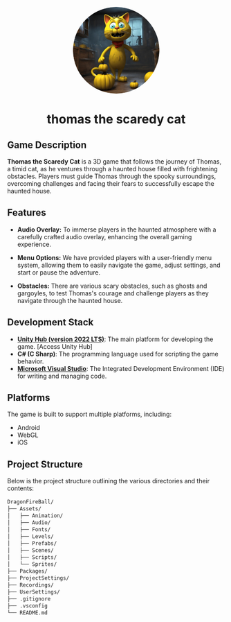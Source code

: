 <p align="center">
  <img src="images/thomas-scaredy-cat-logo.png" alt="DragonFire Ball Logo" width="200" style="border-radius: 50%;"/>
</p>

<h1 align="center">thomas the scaredy cat</h1>


## Game Description

**Thomas the Scaredy Cat** is a 3D game that follows the journey of Thomas, a timid cat, as he ventures through a haunted house filled with frightening obstacles. Players must guide Thomas through the spooky surroundings, overcoming challenges and facing their fears to successfully escape the haunted house.

## Features

- **Audio Overlay:** To immerse players in the haunted atmosphere with a carefully crafted audio overlay, enhancing the overall gaming experience.
  
- **Menu Options:** We have provided players with a user-friendly menu system, allowing them to easily navigate the game, adjust settings, and start or pause the adventure.

- **Obstacles:** There are various scary obstacles, such as ghosts and gargoyles, to test Thomas's courage and challenge players as they navigate through the haunted house.

## Development Stack

- [**Unity Hub (version 2022 LTS)**](https://unity.com/download): The main platform for developing the game. [Access Unity Hub]
- **C# (C Sharp)**: The programming language used for scripting the game behavior.
- [**Microsoft Visual Studio**](https://code.visualstudio.com/download): The Integrated Development Environment (IDE) for writing and managing code. 


## Platforms
The game is built to support multiple platforms, including:
- Android
- WebGL
- iOS

## Project Structure
Below is the project structure outlining the various directories and their contents:

```
DragonFireBall/
├── Assets/
│   ├── Animation/
│   ├── Audio/
│   ├── Fonts/
│   ├── Levels/
│   ├── Prefabs/
│   ├── Scenes/
│   ├── Scripts/
│   └── Sprites/
├── Packages/
├── ProjectSettings/
├── Recordings/
├── UserSettings/
├── .gitignore
├── .vsconfig
└── README.md